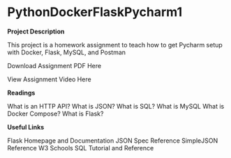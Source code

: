 # PythonDockerFlaskPycharm1
**Project Description**

This project is a homework assignment to teach how to get Pycharm setup with Docker, Flask, MySQL, and Postman

Download Assignment PDF Here

View Assignment Video Here

**Readings**


What is an HTTP API?
What is JSON?
What is SQL?
What is MySQL
What is Docker Compose?
What is Flask?

**Useful Links**

Flask Homepage and Documentation
JSON Spec Reference
SimpleJSON Reference
W3 Schools SQL Tutorial and Reference
